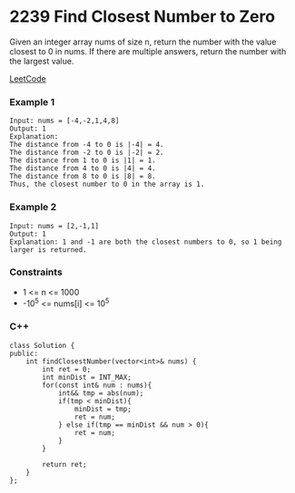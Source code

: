 # 2239 Find Closest Number to Zero

Given an integer array nums of size n, return the number with the value closest to 0 in nums. If there are multiple answers, return the number with the largest value.
 

[LeetCode](https://leetcode.cn/problems/find-closest-number-to-zero/)


### Example 1

```
Input: nums = [-4,-2,1,4,8]
Output: 1
Explanation:
The distance from -4 to 0 is |-4| = 4.
The distance from -2 to 0 is |-2| = 2.
The distance from 1 to 0 is |1| = 1.
The distance from 4 to 0 is |4| = 4.
The distance from 8 to 0 is |8| = 8.
Thus, the closest number to 0 in the array is 1.
```

### Example 2

```
Input: nums = [2,-1,1]
Output: 1
Explanation: 1 and -1 are both the closest numbers to 0, so 1 being larger is returned.
```

### Constraints

* 1 <= n <= 1000
* -10<sup>5</sup> <= nums[i] <= 10<sup>5</sup>

### C++ 

```
class Solution {
public:
    int findClosestNumber(vector<int>& nums) {
        int ret = 0;
        int minDist = INT_MAX;
        for(const int& num : nums){
            int&& tmp = abs(num);
            if(tmp < minDist){
                minDist = tmp;
                ret = num;
            } else if(tmp == minDist && num > 0){
                ret = num;
            }
        }
        
        return ret;
    }
};
```